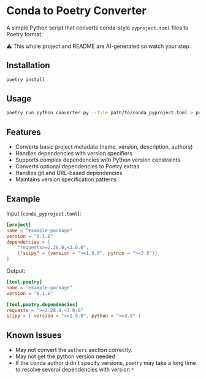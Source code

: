 # Conda to Poetry Converter

A simple Python script that converts conda-style `pyproject.toml` files to Poetry format.

⚠️ This whole project and README are AI-generated so watch your step.

## Installation

```bash
poetry install
```

## Usage

```bash
poetry run python converter.py --file path/to/conda_pyproject.toml > poetry_pyproject.toml
```

## Features

- Converts basic project metadata (name, version, description, authors)
- Handles dependencies with version specifiers
- Supports complex dependencies with Python version constraints
- Converts optional dependencies to Poetry extras
- Handles git and URL-based dependencies
- Maintains version specification patterns

## Example

Input (`conda_pyproject.toml`):
```toml
[project]
name = "example-package"
version = "0.1.0"
dependencies = [
    "requests>=2.28.0,<3.0.0",
    {"scipy" = {version = ">=1.9.0", python = ">=3.8"}}
]
```

Output:
```toml
[tool.poetry]
name = "example-package"
version = "0.1.0"

[tool.poetry.dependencies]
requests = ">=2.28.0,<3.0.0"
scipy = { version = ">=1.9.0", python = ">=3.8" }
``` 

## Known Issues

- May not convert the `authors` section correctly.
- May not get the python version needed
- If the conda author didn't specify versions, `poetry` may take a long
    time to resolve several dependencies with version `*`
